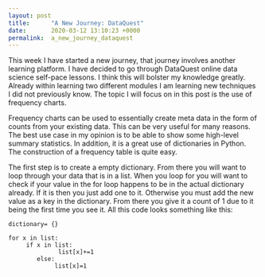 ```yaml
---
layout: post
title:      "A New Journey: DataQuest"
date:       2020-03-12 13:10:23 +0000
permalink:  a_new_journey_dataquest
---
```



This week I have started a new journey, that journey involves another learning platform. I have decided to go through DataQuest online data science self-pace lessons. I think this will bolster my knowledge greatly. Already within learning two different modules I am learning new techniques I did not previously know. The topic I will focus on in this post is the use of frequency charts. 

Frequency charts can be used to essentially create meta data in the form of counts from your existing data. This can be very useful for many reasons. The best use case in my opinion is to be able to show some high-level summary statistics. In addition, it is a great use of dictionaries in Python. The construction of a frequency table is quite easy. 

The first step is to create a empty dictionary. From there you will want to loop through your data that is in a list. When you loop for you will want to check if your value in the for loop happens to be in the actual dictionary already. If it is then you just add one to it. Otherwise you must add the new value as a key in the dictionary. From there you give it a count of 1 due to it being the first time you see it.  All this code looks something like this:


```
dictionary= {}

for x in list:
     if x in list:
		      list[x]+=1
		else:
		     list[x]=1

```
